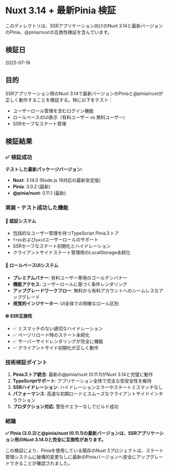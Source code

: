 # Nuxt 3.14 + 最新Pinia 検証

このディレクトリは、SSRアプリケーション向けのNuxt 3.14と最新バージョンのPinia、@pinia/nuxtの互換性検証を含んでいます。

## 検証日
2025-07-16

## 目的
SSRアプリケーション用のNuxt 3.14で最新バージョンのPiniaと@pinia/nuxtが正しく動作することを検証する。特に以下をテスト：
- ユーザーロール管理を含むログイン機能
- ロールベースのUI表示（有料ユーザー vs 無料ユーザー）
- SSRセーフなステート管理

## 検証結果

### ✅ 検証成功

**テストした最新パッケージバージョン:**
- **Nuxt**: 3.14.0 (Node.js 18対応の最新安定版)
- **Pinia**: 3.0.2 (最新)
- **@pinia/nuxt**: 0.11.1 (最新)

### 実装・テスト成功した機能

#### 🔐 認証システム
- 包括的なユーザー管理を持つTypeScript Piniaストア
- `free`および`paid`ユーザーロールのサポート
- SSRセーフなステート初期化とハイドレーション
- クライアントサイドステート管理用のLocalStorage永続化

#### 🎨 ロールベースUIシステム
- **プレミアムバナー**: 有料ユーザー専用のゴールデンバナー
- **機能アクセス**: ユーザーロールに基づく条件レンダリング
- **アップグレードワークフロー**: 無料から有料アカウントへのシームレスなアップグレード
- **視覚的インジケーター**: UI全体での明確なロール区別

#### 🌐 SSR互換性
- ✅ ミスマッチのない適切なハイドレーション
- ✅ ページリロード時のステート永続化
- ✅ サーバーサイドレンダリングが完全に機能
- ✅ クライアントサイド初期化が正しく動作

### 技術検証ポイント

1. **Piniaストア統合**: 最新の@pinia/nuxt (0.11.1)がNuxt 3.14と完璧に動作
2. **TypeScriptサポート**: アプリケーション全体で完全な型安全性を維持
3. **SSRハイドレーション**: ハイドレーションエラーやステートミスマッチなし
4. **パフォーマンス**: 高速な初期ロードとスムーズなクライアントサイドインタラクション
5. **プロダクション対応**: 警告やエラーなしでビルド成功

### 結論

**✅ Pinia (3.0.2)と@pinia/nuxt (0.11.1)の最新バージョンは、SSRアプリケーション用のNuxt 3.14.0と完全に互換性があります。**

この検証により、Piniaを使用している既存のNuxt 3プロジェクトは、ステート管理システムに破壊的変更なしに最新のPiniaバージョンへ安全にアップグレードできることが確認されました。